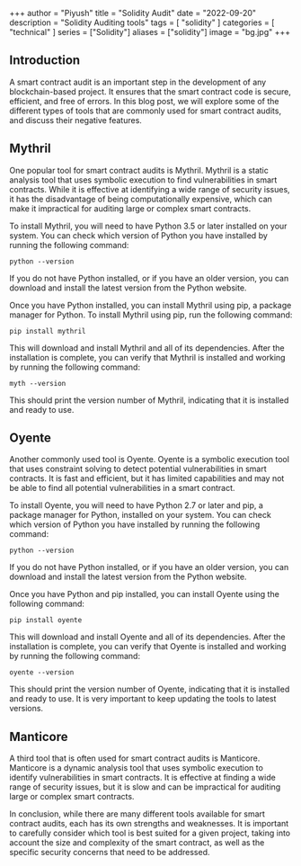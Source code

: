 +++
author = "Piyush"
title = "Solidity Audit"
date = "2022-09-20"
description = "Solidity Auditing tools"
tags = [
    "solidity"
]
categories = [
    "technical"
]
series = ["Solidity"]
aliases = ["solidity"]
image = "bg.jpg"
+++

## Introduction
A smart contract audit is an important step in the development of any blockchain-based project. It ensures that the smart contract code is secure, efficient, and free of errors. In this blog post, we will explore some of the different types of tools that are commonly used for smart contract audits, and discuss their negative features.

## Mythril
One popular tool for smart contract audits is Mythril. Mythril is a static analysis tool that uses symbolic execution to find vulnerabilities in smart contracts. While it is effective at identifying a wide range of security issues, it has the disadvantage of being computationally expensive, which can make it impractical for auditing large or complex smart contracts.

To install Mythril, you will need to have Python 3.5 or later installed on your system. You can check which version of Python you have installed by running the following command:

	python --version

If you do not have Python installed, or if you have an older version, you can download and install the latest version from the Python website.

Once you have Python installed, you can install Mythril using pip, a package manager for Python. To install Mythril using pip, run the following command:

	pip install mythril

This will download and install Mythril and all of its dependencies. After the installation is complete, you can verify that Mythril is installed and working by running the following command:

	myth --version

This should print the version number of Mythril, indicating that it is installed and ready to use.

## Oyente
Another commonly used tool is Oyente. Oyente is a symbolic execution tool that uses constraint solving to detect potential vulnerabilities in smart contracts. It is fast and efficient, but it has limited capabilities and may not be able to find all potential vulnerabilities in a smart contract.

To install Oyente, you will need to have Python 2.7 or later and pip, a package manager for Python, installed on your system. You can check which version of Python you have installed by running the following command:

	python --version

If you do not have Python installed, or if you have an older version, you can download and install the latest version from the Python website.

Once you have Python and pip installed, you can install Oyente using the following command:

	pip install oyente

This will download and install Oyente and all of its dependencies. After the installation is complete, you can verify that Oyente is installed and working by running the following command:

	oyente --version

This should print the version number of Oyente, indicating that it is installed and ready to use. It is very important to keep updating the tools to latest versions.

## Manticore
A third tool that is often used for smart contract audits is Manticore. Manticore is a dynamic analysis tool that uses symbolic execution to identify vulnerabilities in smart contracts. It is effective at finding a wide range of security issues, but it is slow and can be impractical for auditing large or complex smart contracts.

In conclusion, while there are many different tools available for smart contract audits, each has its own strengths and weaknesses. It is important to carefully consider which tool is best suited for a given project, taking into account the size and complexity of the smart contract, as well as the specific security concerns that need to be addressed.